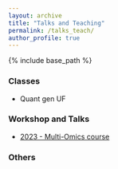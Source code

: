 ```yaml
---
layout: archive
title: "Talks and Teaching"
permalink: /talks_teach/
author_profile: true
---
```


{% include base_path %}


### Classes

- Quant gen UF

### Workshop and Talks 

- [2023 - Multi-Omics course](https://github.com/marcopxt/marcopxt.github.io/blob/master/talks_teach/Multi_Omics23/index.md)


### Others


